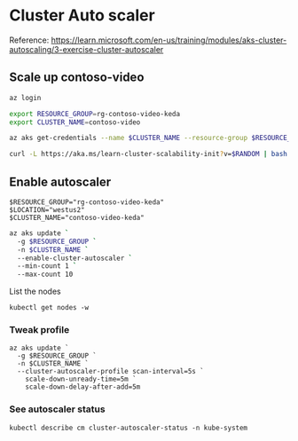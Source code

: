 # Cluster Auto scaler

Reference:
<https://learn.microsoft.com/en-us/training/modules/aks-cluster-autoscaling/3-exercise-cluster-autoscaler>


## Scale up contoso-video

```bash
az login

export RESOURCE_GROUP=rg-contoso-video-keda
export CLUSTER_NAME=contoso-video

az aks get-credentials --name $CLUSTER_NAME --resource-group $RESOURCE_GROUP

curl -L https://aka.ms/learn-cluster-scalability-init?v=$RANDOM | bash
```

## Enable autoscaler

```pwsh
$RESOURCE_GROUP="rg-contoso-video-keda"
$LOCATION="westus2"
$CLUSTER_NAME="contoso-video-keda"
```

```bash
az aks update `
  -g $RESOURCE_GROUP `
  -n $CLUSTER_NAME `
  --enable-cluster-autoscaler `
  --min-count 1 `
  --max-count 10
```

List the nodes

```pwsh
kubectl get nodes -w
```

### Tweak profile

```pwsh
az aks update `
  -g $RESOURCE_GROUP `
  -n $CLUSTER_NAME `
  --cluster-autoscaler-profile scan-interval=5s `
    scale-down-unready-time=5m `
    scale-down-delay-after-add=5m
```

### See autoscaler status

```pwsh
kubectl describe cm cluster-autoscaler-status -n kube-system
```

